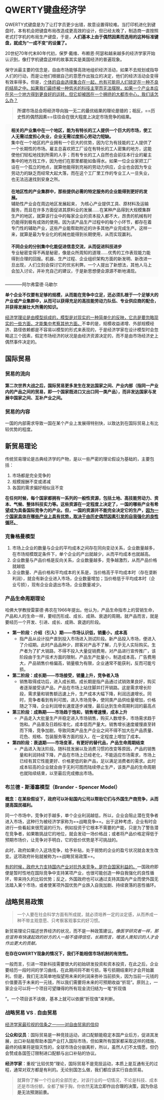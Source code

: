 # QWERTY键盘经济学

QWERTY式键盘是为了让打字员更少出错，故意设置得较难。当打印机进化到键盘时，本有机会把键盘布局改造成更高效的设计，但已经太晚了，制造商一直按照老式打字机的布局生产键盘，于是，**人们基本上由于偶然因素而选用的这种标准键盘，就成为“一成不变”的设置了。**

20世纪70年代末80年代初，保罗·戴维、布赖恩·阿瑟和越来越多的经济学家开始认识到，像打字机键盘这样的故事其实是美国经济的普遍现象。

保守派最主要的信念是，自由市场能够高效地组织经济活动，如果不去规划或指导人们的行动，而是让他们根据自己的意愿作出独立的决定，他们的经济活动会变得有效率得多。但是，<u>个体的自由选择集合在一起，也有可能将人们锁定在一种不良的结局之中。如果我们最终被一种低劣的科技主宰而无法摆脱，如果一个产业本应在另一个地方得到更良好的运转，但它却被困在一个拥挤的大都市中心，我们该怎么办？</u>

> **所谓市场总会将经济导向独一无二的最优结果的理论是错的；相反，==历史性的偶然因素==往往会在很大程度上决定市场竞争的结果。**

<div style = "background-color:#fafafa;padding:10px 20px;border-radius: 5px">
<b>相关的产业集中在一个地区，能为有特长的工人提供一个巨大的市场，使工人无需过度担心失业，企业无需过度担心劳动力短缺。</b>
<br>集中在一个地区的产业拥有一个巨大的优势，因为它为有技能的工人提供了一个长期性的市场。雇主总喜欢把工厂设在有特长的工人密集的地方，这能使他们轻松地找到所需的人手；而有专长的工人自然也会前往本行业的雇主集中的地方找工作，因为他们在那里都能如鱼得水。如果一位企业家把工厂设在一个孤立的地点，就算他能得到充裕的劳动力供应，企业也会因为专业劳动力的缺乏而经常大起大落，而在这个工厂里工作的专业工人一旦失业，也无法迅速找到安身之所。
</div>

<div style = "background-color:#fafafa;padding:10px 20px;border-radius: 5px">
    <b>在地区性的产业集群中，那些提供必需的特定服务的企业能得到更好的发展。</b>
    <br>辅助性产业会在周边地区发展起来， 为核心产业提供工具、原材料及运输服务，而且在许多方面促进其原料业的发展……在某种产品得到大规模集群生产的地区，就算该行业中的每家企业的资本投入都不大，昂贵的机械有时仍能得到极有成效的使用。因为该产品生产过程中的每个小环节，都存在着专门性的辅助产业，这些产业能帮助附近的许多其他产业完成生产。这样一来，就算是最为专业化的机械也能得到长期使用，从而实现赢利。
</div>

<div style = "background-color:#fafafa;padding:10px 20px;border-radius: 5px">
    <b>不同企业的分别集中化能促进信息交流，从而促进科技进步</b>
    <br>专业秘密变得不再是秘密，像是众所周知的道理……优秀的工作表现能力能得到合理的回报。机器、生产过程、企业组织架构方面的新发明、新改进一旦出现，人们立刻会探讨它的优劣利弊。一个人提出了新想法，其他人马上会加入讨论，并补充自己的建议，于是新思想便会源源不断地涌现。
</div>

————阿尔弗雷德·马歇尔

**单个企业不仅要有足够的规模，从而能在竞争中立足，还必须扎根于一个足够大的产业或产业集群中，从而可以获得充足的高技能劳动力队伍、专业供应商的配合，并获得发展壮大所需的知识。**

<u>经济学理论是由模型组成的，模型是对现实的一种简单化的反映，它总是要忽略现实的一些方面，才能集中考察其他方面。</u>不幸的是，规模收益递增、外部规模经济、路径依赖都是不容易以模型的形式来表现的，于是经济学家在设计模型时会忽略这三个因素，假定市场经济的状况是由经济资源决定的，而不是由市场经济史上偶然事件决定的。

## 国际贸易

### 贸易的流向

**第二次世界大战之后，国际贸易更多发生在发达国家之间、产业内部（指同一产业内的产品之间的贸易，即一个国家既进口又出口同一类产品），而非发达国家与发展中国家之间、互补产业之间。**

### 贸易的内容

一国的内部需求导致一国在某个产业上发展得特别快，以致达到在国际贸易上有比较优势的程度。

## 新贸易理论

传统贸易理论是古典经济学的产物，是以一些严密的理论假设为基础的，主要包括：

1. 市场都是完全竞争的
2. 规模报酬不变或递减
3. 各国的需求偏好相似且不变

**在任何时候，每个国家都拥有一系列的一般性资源，包括土地、高技能劳动力、资本、气候、整体科技实力等。这些资源在一定程度上决定了，一国的哪些产业有希望成为具备国际竞争力的产业。但，一国的资源并不能完全决定它的生产，<u>因为一个国家具体在哪些产业上具有优势，取决于由历史偶然因素引发的自我强化的良性循环。</u>**

### 克鲁格曼模型

1. 市场上企业的数量与企业的平均成本之间存在同向变动关系，企业数量越多，在市场规模既定条件下，单个企业的产出就越少，从而平均成本也就越高。
2. 企业数量与产品价格是反向关系，企业数量越多，竞争越激烈，从而产品价格就越低
3. 企业数量、产品价格和平均成本的关系是，当价格高于平均成本时（存在垄断利润），就会有新企业进入市场，企业数量增加；当价格低于平均成本时（企业亏损），现有企业会退出市场，企业数量减少。

### 产品生命周期理论

哈佛大学教授雷蒙德·弗农在1966年提出。他认为，产品生命指市上的营销生命，产品和人的生命一样，要经历形成、成长、成熟、衰退的周期。就产品而言，就是要经历一个开发、引进、成长、成熟、衰退的阶段。

- **第一阶段：介绍（引入）期——市场认识低，销量小，成本高**
  - 指产品从设计投产直到投入市场进入测试阶段。新产品投入市场，便进入了介绍期。此时产品品种少，顾客对产品不了解，几乎无人实际购买。生产者为了扩大销路，不得不投入大量促销费用，对产品进行宣传推广，该阶段由于生产技术方面的限制，产品生产批量小，制造成本高，广告费用大，产品销售价格偏高，销量极为有限，企业通常不能获利，反而可能亏损。
- **第二阶段：成长期——市场接受，销量上升，竞争者入场**
  - 销售取得成功后，进入成长期。成长期是指产品通过试销效果良好，购买者逐渐接受该产品，产品在市场上站住脚并打开销路。这是需求增长阶段，需求量和销售额迅速上升，生产成本大幅下降，利润迅速增长。同时，竞争者看到有利可图，进入市场竞争，使同类产品供给量增加，价格随之下降，企业利润增长速度逐步减慢，最后达到生命周期利润的最高点
- **第三阶段：成熟期——市场趋于饱和，销售增速慢，成本上升**
  - 产品走入大批量生产并稳定进入市场销售，购买人数增多，市场需求趋于饱和。产品普及日趋标准化，成本低而产量大。销售增长速度缓慢直至转而下降，竞争加剧，导致同类产品生产企业之间不得不加大在产品质量、花色、规格、包装服务等方面的投入，在一定程度上增加了成本。
- **第四阶段：衰退期——市场变革，有更好的替代品，产品生命周期结束**
  - 产品进入淘汰阶段。随科技发展以及消费习惯的改变等原因，产品的销售量和利润持续下降，产品在市场上已经老化，不能适应市场需求，市场上已经有其它性能更好、价格更低的新产品，足以满足消费者的需求。此时成本较高的企业就会由于无利可图而陆续停止生产，该类产品的生命周期也就陆续结束，以至最后完成撤出市场。

### 布兰德 - 斯潘塞模型（Brander - Spencer Model）

**概念：在某些假设下，政府可以补贴国内公司以帮助它们与外国生产商竞争，从而提高国民福利。**

同一个市场中，竞争对手越多，单个企业利润越低，所以，企业会阻止潜在竞争者进入市场，这种行为被经济学家称为==战略竞争==。出于这种考虑，企业有时会进行一些看起来很荒诞的行为，例如投资于它根本不需要的产能，只是为了警告潜在竞争者，如果敢挑战它的地位，就会发动一场价格战；或者将产品价格定得低于预期市场价，让竞争对手明白，它的低价优势是不可挑战的。

此时，政府如果介入这场竞争，给予补贴，处于弱势的企业的盈亏状况就会发生改变。这项政府补贴就被称为==战略贸易政策==。

<u>有的时候，政府大力支持国内产业对抗外来竞争，是符合国家利益的。</u>一国政府即便是暂时性地在国际竞争中支持某项产业，也很可能创造一种自我强化的良性循环，带来持久的比较优势；反之，外国政府也可以通过支持其国内产业而使外国无法踏入某个市场，或者使某项外国优势产业跌入自我加剧、持续衰落的恶性循环。

## 战略贸易政策

> 一个人要在社会科学方面有所成就，就必须培养一定的淡定感，从而养成一种不带主观意愿、只考察客观事实的好习惯。

新贸易理论只描述世界经济的状况，而不是一种政策建议。*像医学研究者一样，那些宣称有快速起效的妙方的人一般不值得信任，长期而言，增进人类知识的人才会作出更大的贡献。*

**在存在QWERTY现象的情况下，我们不能相信市场机制的有效性。**

一般而言，引进一项新科技需要很大的初始研发投资和资本投资，在此之后，企业要经历一段时间的学习曲线，在此期间将不断亏损，等亏损期结束时才会开始赢利。但是，我们无法简单地指望用未来的利润来弥补当前损失，因为当前一元钱的价值要高于未来的一元钱，所以我们需要将未来的可预期收益“折现”。原则上，一家企业可以将一个项目可望赚得的所有现金流归结为一笔“折现值

[^折现值]: 折现值（present discounted value,PDV），指将来的一笔资产折算到现在，值多少。（相同数目的资金，时间靠前的，价值大），常用到的是净现值（Net present Value,NPV），指一项投资所产生的未来现金流的折现值与项目投资成本之间的差值。净现值大于零则方案可行，净现值越大，方案越优，投资效益越好。

”。一个项目该不该做，基本上就可以依据“折现值”来判断。

### 战略贸易 VS . 自由贸易

<u>经济学家最珍视的信条之一——对自由贸易的信仰</u>

**公众和议员**：国际贸易是一种竞技运动，进口配额能稳定本国产业后方，促进其发展，出口补贴能帮助本国产业打入国际市场，但如果所有国家都采取这样的措施，最终的结果将是毁灭性的，全球市场会分崩离析，所以，虽然人们不太情愿，但仍会赞成各国签订限制进口配额与出口补贴的协议。

**经济学家**：重视“比较优势”理论，国际贸易不是竞技运动，本质上是互通有无的过程，通常对双方都是有利的。无论别国怎么做，我们都应该实行自由贸易。

> 就算你了解一个行业的全部历史，对该行业的一切情况，不论是科技、成本还是市场份额，全都了解于胸，你依然**无法立即作出合理的决策，因为你总是无法预测前景。**


